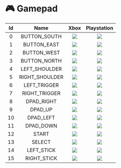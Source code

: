 # 🎮 Gamepad

|  Id |       Name      |                            Xbox                            |                         Playstation                         |
| :-: | :-------------: | :--------------------------------------------------------: | :---------------------------------------------------------: |
|  0  |  BUTTON\_SOUTH  |       ![](../.gitbook/assets/T\_X\_A\_Color\_Alt.png)      |     ![](../.gitbook/assets/T\_P5\_Cross\_Color\_Alt.png)    |
|  1  |   BUTTON\_EAST  |       ![](../.gitbook/assets/T\_X\_B\_Color\_Alt.png)      |    ![](../.gitbook/assets/T\_P5\_Circle\_Color\_Alt.png)    |
|  2  |   BUTTON\_WEST  |       ![](../.gitbook/assets/T\_X\_X\_Color\_Alt.png)      |    ![](../.gitbook/assets/T\_P5\_Square\_Color\_Alt.png)    |
|  3  |  BUTTON\_NORTH  |       ![](../.gitbook/assets/T\_X\_Y\_Color\_Alt.png)      |   ![](../.gitbook/assets/T\_P5\_Triangle\_Color\_Alt.png)   |
|  4  |  LEFT\_SHOULDER |          ![](../.gitbook/assets/T\_X\_LB\_Alt.png)         |          ![](../.gitbook/assets/T\_P5\_L1\_Alt.png)         |
|  5  | RIGHT\_SHOULDER |          ![](../.gitbook/assets/T\_X\_RB\_Alt.png)         |          ![](../.gitbook/assets/T\_P5\_R1\_Alt.png)         |
|  6  |  LEFT\_TRIGGER  |          ![](../.gitbook/assets/T\_X\_LT\_Alt.png)         |          ![](../.gitbook/assets/T\_P5\_L2\_Alt.png)         |
|  7  |  RIGHT\_TRIGGER |          ![](../.gitbook/assets/T\_X\_RT\_Alt.png)         |          ![](../.gitbook/assets/T\_P5\_R2\_Alt.png)         |
|  8  |   DPAD\_RIGHT   |     ![](../.gitbook/assets/T\_X\_Dpad\_Right\_Alt.png)     |     ![](../.gitbook/assets/T\_P5\_Dpad\_Right\_Alt.png)     |
|  9  |     DPAD\_UP    |       ![](../.gitbook/assets/T\_X\_Dpad\_Up\_Alt.png)      |       ![](../.gitbook/assets/T\_P5\_Dpad\_UP\_Alt.png)      |
|  10 |    DPAD\_LEFT   |      ![](../.gitbook/assets/T\_X\_Dpad\_Left\_Alt.png)     |      ![](../.gitbook/assets/T\_P5\_Dpad\_Left\_Alt.png)     |
|  11 |    DPAD\_DOWN   |      ![](../.gitbook/assets/T\_X\_Dpad\_Down\_Alt.png)     |      ![](../.gitbook/assets/T\_P5\_Dpad\_Down\_Alt.png)     |
|  12 |      START      |          ![](../.gitbook/assets/T\_X\_X\_Alt.png)          |       ![](../.gitbook/assets/T\_P5\_Options\_Alt.png)       |
|  13 |      SELECT     |        ![](../.gitbook/assets/T\_X\_Share\_Alt.png)        |        ![](../.gitbook/assets/T\_P5\_Share\_Alt.png)        |
|  14 |   LEFT\_STICK   |  ![](../.gitbook/assets/T\_X\_Left\_Stick\_Click\_Alt.png) |  ![](../.gitbook/assets/T\_P5\_Left\_Stick\_Click\_Alt.png) |
|  15 |   RIGHT\_STICK  | ![](../.gitbook/assets/T\_X\_Right\_Stick\_Click\_Alt.png) | ![](../.gitbook/assets/T\_P5\_Right\_Stick\_Click\_Alt.png) |
